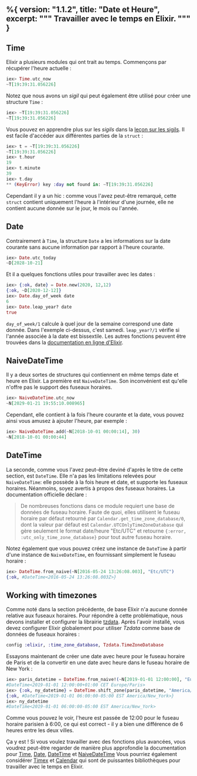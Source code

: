 %{
  version: "1.1.2",
  title: "Date et Heure",
  excerpt: """
  Travailler avec le temps en Elixir.
  """
}
---

## Time

Elixir a plusieurs modules qui ont trait au temps.
Commençons par récupérer l'heure actuelle :

```elixir
iex> Time.utc_now
~T[19:39:31.056226]
```

Notez que nous avons un _sigil_ qui peut également être utilisé pour créer une structure `Time` :

```elixir
iex> ~T[19:39:31.056226]
~T[19:39:31.056226]
```

Vous pouvez en apprendre plus sur les _sigils_ dans la [leçon sur les sigils](/fr/lessons/basics/sigils).
Il est facile d'accéder aux différentes parties de la `struct` :

```elixir
iex> t = ~T[19:39:31.056226]
~T[19:39:31.056226]
iex> t.hour
19
iex> t.minute
39
iex> t.day
** (KeyError) key :day not found in: ~T[19:39:31.056226]
```

Cependant il y a un hic : comme vous l'avez peut-être remarqué, cette `struct` contient uniquement l'heure à l'intérieur d'une journée, elle ne contient aucune donnée sur le jour, le mois ou l'année.

## Date

Contrairement à `Time`, la structure `Date` a les informations sur la date courante sans aucune information par rapport à l'heure courante.

```elixir
iex> Date.utc_today
~D[2028-10-21]
```

Et il a quelques fonctions utiles pour travailler avec les dates :

```elixir
iex> {:ok, date} = Date.new(2020, 12,12)
{:ok, ~D[2020-12-12]}
iex> Date.day_of_week date
6
iex> Date.leap_year? date
true
```

`day_of_week/1` calcule à quel jour de la semaine correspond une date donnée.
Dans l'exemple ci-dessus, c'est samedi.
`leap_year?/1` vérifie si l'année associée à la date est bissextile.
Les autres fonctions peuvent être trouvées dans la [documentation en ligne d'Elixir](https://hexdocs.pm/elixir/Date.html).

## NaiveDateTime

Il y a deux sortes de structures qui contiennent en même temps date et heure en Elixir.
La première est `NaiveDateTime`.
Son inconvénient est qu'elle n'offre pas le support des fuseaux horaires.

```elixir
iex> NaiveDateTime.utc_now
~N[2029-01-21 19:55:10.008965]
```

Cependant, elle contient à la fois l'heure courante et la date, vous pouvez ainsi vous amusez à ajouter l'heure, par exemple :

```elixir
iex> NaiveDateTime.add(~N[2018-10-01 00:00:14], 30)
~N[2018-10-01 00:00:44]
```

## DateTime

La seconde, comme vous l'avez peut-être deviné d'après le titre de cette section, est `DateTime`.
Elle n'a pas les limitations relevées pour `NaiveDateTime`: elle possède à la fois heure et date, et supporte les fuseaux horaires.
Néanmoins, soyez avertis à propos des fuseaux horaires. La documentation officielle déclare :

> De nombreuses fonctions dans ce module requiert une base de données de fuseau horaire. Faute de quoi, elles utilisent le fuseau horaire par défaut retourné par `Calendar.get_time_zone_database/0`, dont la valeur par défaut est `Calendar.UTCOnlyTimeZoneDatabase` qui gère seulement le format date/heure "Etc/UTC" et retourne `{:error, :utc_only_time_zone_database}` pour tout autre fuseau horaire.

Notez également que vous pouvez créez une instance de `DateTime` à partir d'une instance de `NaiveDateTime`, en fournissant simplement le fuseau horaire :

```elixir
iex> DateTime.from_naive(~N[2016-05-24 13:26:08.003], "Etc/UTC")
{:ok, #DateTime<2016-05-24 13:26:08.003Z>}
```

## Working with timezones

Comme noté dans la section précédente, de base Elixir n'a aucune donnée relative aux fuseaux horaires.
Pour répondre à cette problématique, nous devons installer et configurer la librairie [tzdata](https://github.com/lau/tzdata).
Après l'avoir installé, vous devez configurer Elixir globalement pour utiliser _Tzdata_ comme base de données de fuseaux horaires :

```elixir
config :elixir, :time_zone_database, Tzdata.TimeZoneDatabase
```

Essayons maintenant de créer une date avec heure pour le fuseau horaire de Paris et de la convertir en une date avec heure dans le fuseau horaire de New York :

```elixir
iex> paris_datetime = DateTime.from_naive!(~N[2019-01-01 12:00:00], "Europe/Paris")
#DateTime<2019-01-01 12:00:00+01:00 CET Europe/Paris>
iex> {:ok, ny_datetime} = DateTime.shift_zone(paris_datetime, "America/New_York")
{:ok, #DateTime<2019-01-01 06:00:00-05:00 EST America/New_York>}
iex> ny_datetime
#DateTime<2019-01-01 06:00:00-05:00 EST America/New_York>
```

Comme vous pouvez le voir, l'heure est passée de 12:00 pour le fuseau horaire parisien à 6:00, ce qui est correct - il y a bien une différence de 6 heures entre les deux villes.

Ça y est ! Si vous voulez travailler avec des fonctions plus avancées, vous voudrez peut-être regarder de manière plus approfondie la documentation pour [Time](https://hexdocs.pm/elixir/Time.html), [Date](https://hexdocs.pm/elixir/Date.html), [DateTime](https://hexdocs.pm/elixir/DateTime.html) et [NaiveDateTime](https://hexdocs.pm/elixir/NaiveDateTime.html)
Vous pourriez également considérer [Timex](https://github.com/bitwalker/timex) et [Calendar](https://github.com/lau/calendar) qui sont de puissantes bibliothèques pour travailler avec le temps en Elixir.
